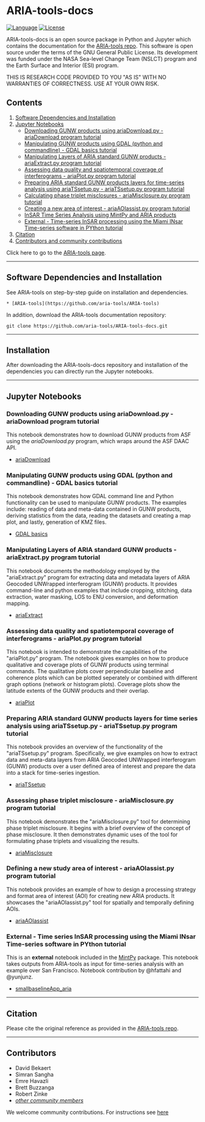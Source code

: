 # ARIA-tools-docs

[![Language](https://img.shields.io/badge/python-3.5%2B-blue.svg)](https://www.python.org/)
[![License](https://img.shields.io/badge/license-GPL-yellow.svg)](https://github.com/aria-tools/ARIA-tools-docs/blob/master/LICENSE)

ARIA-tools-docs is an open source package in Python and Jupyter which contains the documentation for the [ARIA-tools repo](https://github.com/aria-tools/ARIA-tools). This software is open source under the terms of the GNU General Public License. Its development was funded under the NASA Sea-level Change Team (NSLCT) program and the Earth Surface and Interior (ESI) program.

THIS IS RESEARCH CODE PROVIDED TO YOU "AS IS" WITH NO WARRANTIES OF CORRECTNESS. USE AT YOUR OWN RISK.


## Contents
1. [Software Dependencies and Installation](#software-dependencies-and-installation)
2. [Jupyter Notebooks](#jupyter-notebooks)
   - [Downloading GUNW products using ariaDownload.py - ariaDownload program tutorial](https://nbviewer.jupyter.org/github/aria-tools/ARIA-tools-docs/blob/master/JupyterDocs/ariaDownload/ariaDownload_tutorial.ipynb)
   - [Manipulating GUNW products using GDAL (python and commandline) - GDAL basics tutorial](https://nbviewer.jupyter.org/github/aria-tools/ARIA-tools-docs/blob/master/JupyterDocs/GDAL_basics/GDAL_basics.ipynb)
   - [Manipulating Layers of ARIA standard GUNW products - ariaExtract.py program tutorial](https://nbviewer.jupyter.org/github/aria-tools/ARIA-tools-docs/blob/master/JupyterDocs/ariaExtract/ariaExtract_tutorial.ipynb)
   - [Assessing data quality and spatiotemporal coverage of interferograms - ariaPlot.py program tutorial](https://nbviewer.jupyter.org/github/aria-tools/ARIA-tools-docs/blob/master/JupyterDocs/ariaPlot/ariaPlot_tutorial.ipynb)
   - [Preparing ARIA standard GUNW products layers for time-series analysis using ariaTSsetup.py - ariaTSsetup.py program tutorial](https://nbviewer.jupyter.org/github/aria-tools/ARIA-tools-docs/blob/master/JupyterDocs/ariaTSsetup/ariaTSsetup_tutorial.ipynb)
   - [Calculating phase triplet misclosures - ariaMisclosure.py program tutorial](https://nbviewer.jupyter.org/github/aria-tools/ARIA-tools-docs/blob/master/JupyterDocs/ariaMisclosure/ariaMisclosure_tutorial.ipynb)
   - [Creating a new area of interest - ariaAOIassist.py program tutorial](https://nbviewer.jupyter.org/github/aria-tools/ARIA-tools-docs/blob/master/JupyterDocs/ariaAOIassist/ariaAOIassist_tutorial.ipynb)
   - [InSAR Time Series Analysis using MintPy and ARIA products](https://nbviewer.jupyter.org/github/aria-tools/ARIA-tools-docs/blob/master/JupyterDocs/NISAR/L2_interseismic/mintpySF/smallbaselineApp_aria.ipynb)
   - [External - Time-series InSAR processing using the Miami INsar Time-series software in PYthon tutorial](https://github.com/insarlab/MintPy)
3. [Citation](#citation)
4. [Contributors and community contributions](#contributors)

Click here to go to the [ARIA-tools page](https://github.com/aria-tools/ARIA-tools).

------
## Software Dependencies and Installation
See ARIA-tools on step-by-step guide on installation and dependencies.
```
* [ARIA-tools](https://github.com/aria-tools/ARIA-tools)
```

In addition,  download the ARIA-tools documentation repository:
```
git clone https://github.com/aria-tools/ARIA-tools-docs.git
```

------
## Installation
After downloading the ARIA-tools-docs repository and installation of the dependencies you can directly run the Jupyter notebooks.

------
## Jupyter Notebooks

### Downloading GUNW products using ariaDownload.py - ariaDownload program tutorial
This notebook demonstrates how to download GUNW products from ASF using the *ariaDownload.py* program, which wraps around the ASF DAAC API.
+ [ariaDownload](https://nbviewer.jupyter.org/github/aria-tools/ARIA-tools-docs/blob/master/JupyterDocs/ariaDownload/ariaDownload_tutorial.ipynb)

### Manipulating GUNW products using GDAL (python and commandline) - GDAL basics tutorial
This notebook demonstrates how GDAL command line and Python functionality can be used to manipulate GUNW products. The examples include: reading of data and meta-data contained in GUNW products, deriving statistics from the data, reading the datasets and creating a map plot, and lastly, generation of KMZ files.
+ [GDAL basics](https://nbviewer.jupyter.org/github/aria-tools/ARIA-tools-docs/blob/master/JupyterDocs/GDAL_basics/GDAL_basics.ipynb)

### Manipulating Layers of ARIA standard GUNW products - ariaExtract.py program tutorial
This notebook documents the methodology employed by the "ariaExtract.py" program for extracting data and metadata layers of ARIA Geocoded UNWrapped interferogram (GUNW) products. It provides command-line and python examples that include cropping, stitching, data extraction, water masking, LOS to ENU conversion, and deformation mapping.
+ [ariaExtract](https://nbviewer.jupyter.org/github/aria-tools/ARIA-tools-docs/blob/master/JupyterDocs/ariaExtract/ariaExtract_tutorial.ipynb)

### Assessing data quality and spatiotemporal coverage of interferograms - ariaPlot.py program tutorial
This notebook is intended to demonstrate the capabilities of the "ariaPlot.py" program. The notebook gives examples on how to produce qualitative and coverage plots of GUNW products using terminal commands. The qualitative plots cover perpendicular baseline and coherence plots which can be plotted seperately or combined with different graph options (network or histogram plots). Coverage plots show the latitude extents of the GUNW products and their overlap.
+ [ariaPlot](https://nbviewer.jupyter.org/github/aria-tools/ARIA-tools-docs/blob/master/JupyterDocs/ariaPlot/ariaPlot_tutorial.ipynb)

### Preparing ARIA standard GUNW products layers for time series analysis using ariaTSsetup.py - ariaTSsetup.py program tutorial
This notebook provides an overview of the functionality of the "ariaTSsetup.py" program. Specifically, we give examples on how to extract data and meta-data layers from ARIA Geocoded UNWrapped interferogram (GUNW) products over a user defined area of interest and prepare the data into a stack for time-series ingestion.
+ [ariaTSsetup](https://nbviewer.jupyter.org/github/aria-tools/ARIA-tools-docs/blob/master/JupyterDocs/ariaTSsetup/ariaTSsetup_tutorial.ipynb)

### Assessing phase triplet misclosure - ariaMisclosure.py program tutorial
This notebook demonstrates the "ariaMisclosure.py" tool for determining phase triplet misclosure. It begins with a brief overview of the concept of phase misclosure. It then demonstrates dynamic uses of the tool for formulating phase triplets and visualizing the results.
+ [ariaMisclosure](https://nbviewer.jupyter.org/github/aria-tools/ARIA-tools-docs/blob/master/JupyterDocs/ariaMisclosure/ariaMisclosure_tutorial.ipynb)

### Defining a new study area of interest - ariaAOIassist.py program tutorial
This notebook provides an example of how to design a processing strategy and format area of interest (AOI) for creating new ARIA products. It showcases the "ariaAOIassist.py" tool for spatially and temporally defining AOIs.
+ [ariaAOIassist](https://nbviewer.jupyter.org/github/aria-tools/ARIA-tools-docs/blob/master/JupyterDocs/ariaAOIassist/ariaAOIassist_tutorial.ipynb)

### External - Time series InSAR processing using the Miami INsar Time-series software in PYthon tutorial
This is an **external** notebook included in the [MintPy](https://github.com/insarlab/MintPy) package. This notebook takes outputs from ARIA-tools as input for time-series analysis with an example over San Francisco. Notebook contribution by @hfattahi and @yunjunz.
+ [smallbaselineApp_aria](https://nbviewer.jupyter.org/github/insarlab/MintPy-tutorial/blob/master/smallbaselineApp_aria.ipynb)




------
## Citation
Please cite the original reference as provided in the [ARIA-tools repo](https://github.com/aria-tools/ARIA-tools).

------
## Contributors
* David Bekaert
* Simran Sangha
* Emre Havazli
* Brett Buzzanga
* Robert Zinke
* [_other community members_](https://github.com/aria-tools/ARIA-tools-docs/graphs/contributors)

We welcome community contributions. For instructions see [here](https://github.com/aria-tools/ARIA-tools/blob/master/CONTRIBUTING.md)
